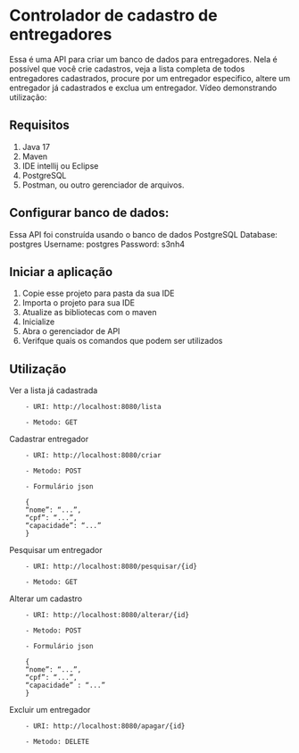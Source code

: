 # Controlador de cadastro de entregadores
Essa é uma API para criar um banco de dados para entregadores. Nela é possível que você crie cadastros, veja a lista completa de todos entregadores cadastrados, procure por um entregador especifico, altere um entregador já cadastrados e exclua um entregador.
Vídeo demonstrando utilização: 

## Requisitos
1. Java 17
2. Maven
3. IDE intellij ou Eclipse
4. PostgreSQL
5. Postman, ou outro gerenciador de arquivos.

## Configurar banco de dados:
Essa API foi construída usando o banco de dados PostgreSQL
		Database: postgres
		Username: postgres
		Password: s3nh4

## Iniciar a aplicação
1. Copie esse projeto para pasta da sua IDE
2. Importa o projeto para sua IDE
3. Atualize as bibliotecas com o maven
4. Inicialize
5. Abra o gerenciador de API
6. Verifque quais os comandos que podem ser utilizados

## Utilização
Ver a lista já cadastrada

        - URI: http://localhost:8080/lista
	
        - Metodo: GET

Cadastrar entregador

        - URI: http://localhost:8080/criar
	
        - Metodo: POST
	
        - Formulário json
	
        {
        “nome”: “...”,
        “cpf”: “...”,
        “capacidade”: “...”
        }

Pesquisar um entregador

        - URI: http://localhost:8080/pesquisar/{id}
	
        - Metodo: GET

Alterar um cadastro

        - URI: http://localhost:8080/alterar/{id}
	
        - Metodo: POST
	
        - Formulário json
	
        {
        “nome”: “...”,
        “cpf”: “...”,
        “capacidade” : “...”
        }

Excluir um entregador

        - URI: http://localhost:8080/apagar/{id}
	
        - Metodo: DELETE




